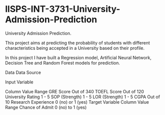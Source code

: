 # llSPS-INT-3731-University-Admission-Prediction
University Admission Prediction.

This project aims at predicting the probability of students with different characteristics being accepted in a University based on their profile.

In this project I have built a Regression model, Artificial Neural Network, Decision Tree and Random Forest models for prediction.

Data
Data Source

Input Variable

Column	Value Range
GRE Score	Out of 340
TOEFL Score	Out of 120
University Rating	1 - 5
SOP (Strength)	1 - 5
LOR (Strength)	1 - 5
CGPA	Out of 10
Research Experience	0 (no) or 1 (yes)
Target Variable
Column	Value Range
Chance of Admit	0 (no) to 1 (yes)
